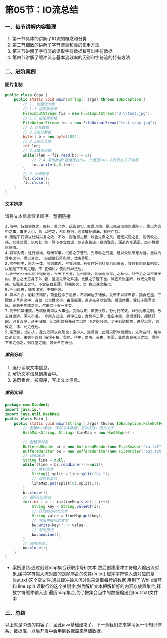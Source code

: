 # 第05节：IO流总结

### 一、每节讲解内容整理

1. 第一节具体的讲解了IO流的概念和分类
2. 第二节细致的讲解了字节流类和类的使用方法
3. 第三节讲解了字符流的读取字符数据和写出字符数据
4. 第四节讲解了缓冲流与基本流效率的区别和字符流的特有方法

### 二、进阶案例

#### 图片复制

```java
public class Copy {
    public static void main(String[] args) throws IOException {
        // 1. 创建流对象
        // 1.1 指定数据源
        FileInputStream fis = new FileInputStream("D:\\test.jpg");
        // 1.2 指定目的地
        FileOutputStream fos = new FileOutputSream("test_copy.jpg");
        // 2.读写数据
        // 2.1定义数组
        byte[] b = new byte[1024];
        // 2.2定义长度
        int len;
        // 2.3循环读取
        while((len = fis.read(b))!=-1){
            // 2.4 写出数据:数据是在b中，长度是len，0表示从头开始写
            fos.write(b,0,len);
        }
        // 3.关闭资源     
        fos.close();
        fis.close();
    }
}
```

#### 文本排序

请将文本信息恢复顺序。[案例链接](https://github.com/xiaozhoulee/java-examples/blob/master/08_IO流/第05节：总结/demo02/src/com/Student/Main.java)

```
3.侍中、侍郎郭攸之、费祎、董允等，此皆良实，志虑忠纯，是以先帝简拔以遗陛下。愚以为宫中之事，事无大小，悉 以咨之，然后施行，必得裨补阙漏，有所广益。
8.愿陛下托臣以讨贼兴复之效，不效，则治臣之罪，以告先帝之灵。若无兴德之言，则责攸之、祎、允等之慢，以彰其 咎；陛下亦宜自谋，以咨诹善道，察纳雅言，深追先帝遗诏，臣不胜受恩感激。
4.将军向宠，性行淑均，晓畅军事，试用之于昔日，先帝称之曰能，是以众议举宠为督。愚以为营中之事，悉以咨之， 必能使行阵和睦，优劣得所。
2.宫中府中，俱为一体，陟罚臧否，不宜异同。若有作奸犯科及为忠善者，宜付有司论其刑赏，以昭陛下平明之理，不 宜偏私，使内外异法也。
1.先帝创业未半而中道崩殂，今天下三分，益州疲弊，此诚危急存亡之秋也。然侍卫之臣不懈于内，忠志之士忘身于外 者，盖追先帝之殊遇，欲报之于陛下也。诚宜开张圣听，以光先帝遗德，恢弘志士之气，不宜妄自菲薄，引喻失义，以 塞忠谏之路也。
9.今当远离，临表涕零，不知所言。
6.臣本布衣，躬耕于南阳，苟全性命于乱世，不求闻达于诸侯。先帝不以臣卑鄙，猥自枉屈，三顾臣于草庐之中，咨臣 以当世之事，由是感激，遂许先帝以驱驰。后值倾覆，受任于败军之际，奉命于危难之间，尔来二十有一年矣。
7.先帝知臣谨慎，故临崩寄臣以大事也。受命以来，夙夜忧叹，恐付托不效，以伤先帝之明，故五月渡泸，深入不毛。 今南方已定，兵甲已足，当奖率三军，北定中原，庶竭驽钝，攘除奸凶，兴复汉室，还于旧都。此臣所以报先帝而忠陛 下之职分也。至于斟酌损益，进尽忠言，则攸之、祎、允之任也。
5.亲贤臣，远小人，此先汉所以兴隆也；亲小人，远贤臣，此后汉所以倾颓也。先帝在时，每与臣论此事，未尝不叹息 痛恨于桓、灵也。侍中、尚书、长史、参军，此悉贞良死节之臣，愿陛下亲之信之，则汉室之隆，可计日而待也。
```

##### 案例分析

1. 逐行读取文本信息。
2. 解析文本信息到集合中。
3. 遍历集合，按顺序，写出文本信息。

##### 案例实现

```java
package com.Student;
import java.io.*;
import java.util.HashMap;
public class Main {
    public static void main(String[] args) thorws IOException,FileNotFoundException {
        // 创建map集合，保存文本数据，键为序号，值为文字
        HashMap<String, String> lineMap = new HashMap<>();
		        
       	// 创建流对象
        BufferedReader br = new BufferedReader(new FileReader("in.txt"));
        BufferedWriter bw = new BufferedWriter(new FileWriter("out.txt"));
        // 读取数据
        String line = null;
        while((line = br.readLine())!=null){
            // 解析文本
            String[] split = line.split("\\.");
            // 保存到集合
            lineMap.put(split[0],split[1]);
        }
        br.close();
        // 遍历map集合
        for(int i = 1; i<=lineMap.size(); i++){
            String key = String.valueOf(i);
            // 获取map中的文本
            String value = lineMap.get(key);
            // 写出拼接后的文本
            bw.write(key+"."+ value);
            // 写出换行
            bw.newLine();
        }
        // 释放资源；
        bw.close();
    }
}
```

- 案例思路:通过创建map集合获取序号和文本,然后创建缓冲字符输入输出流对象,缓冲字符输入流对应的是顺序乱的文件(in.txt),缓冲字符输入流对应的是(out.txt)这个空文件,通过缓冲输入流对象来读取每行的数据 用到了 While循环 和 line.split 读取行的这个关键字,然后解析文本把解析好的内容存放置集合,释放字符缓冲输入流.遍历map集合,为了把集合当中的数据输出到(out.txt)文件中

### 三、总结

以上就是IO流的内容了，至此java基础结束了，下一章我们先来学习另一个知识体系，数据库，以后开发中会用到数据库来存储数据。